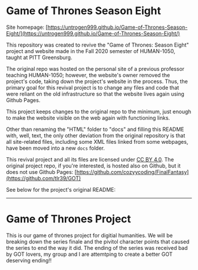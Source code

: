 # Game of Thrones Season Eight

Site homepage: [https://untrogen999.github.io/Game-of-Thrones-Season-Eight/](https://untrogen999.github.io/Game-of-Thrones-Season-Eight/)

This repository was created to revive the "Game of Thrones: Season Eight" project and website made in the Fall 2020 semester of
HUMAN-1050, taught at PITT Greensburg.

The original repo was hosted on the personal site of a
previous professor teaching HUMAN-1050; however, the website's owner removed the project's code,
taking down the project's website in the process. Thus, the primary goal for this revival project is to change any files and code
that were reliant on the old infrastructure so that the website lives again using Github Pages.

This project keeps changes to the original repo to the minimum, just enough to make the website
visible on the web again with functioning links.

Other than renaming the "HTML" folder to "docs" and filling this README with, well, text, the only other deviation from the original repository is that all site-related files, including some XML files linked from some webpages, have been moved into a new `docs` folder.

This revival project and all its files are licensed under [CC BY 4.0](https://creativecommons.org/licenses/by/4.0/).
The original project repo, if you're
interested, is hosted also on Github, but it does not use Github Pages:
[https://github.com/cozyycoding/FinalFantasy](https://github.com/tlr39/GOT)

See below for the project's original README:

***

# Game of Thrones Project

This is our game of thrones project for digitial humanities. We will be breaking down the series finale and the pivitol character points that caused the series to end the way it did. The ending of the series was received bad by GOT lovers, my group and I are attemtping to create a better GOT deserving ending!!


